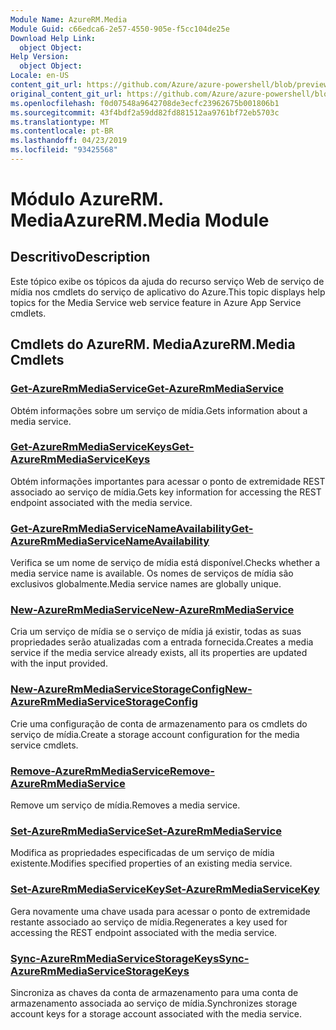 ```yaml
---
Module Name: AzureRM.Media
Module Guid: c66edca6-2e57-4550-905e-f5cc104de25e
Download Help Link:
  object Object: 
Help Version:
  object Object: 
Locale: en-US
content_git_url: https://github.com/Azure/azure-powershell/blob/preview/src/ResourceManager/Media/Commands.Media/help/AzureRM.Media.md
original_content_git_url: https://github.com/Azure/azure-powershell/blob/preview/src/ResourceManager/Media/Commands.Media/help/AzureRM.Media.md
ms.openlocfilehash: f0d07548a9642708de3ecfc23962675b001806b1
ms.sourcegitcommit: 43f4bdf2a59dd82fd881512aa9761bf72eb5703c
ms.translationtype: MT
ms.contentlocale: pt-BR
ms.lasthandoff: 04/23/2019
ms.locfileid: "93425568"
---
```

# <span data-ttu-id="47037-101">Módulo AzureRM. Media</span><span class="sxs-lookup"><span data-stu-id="47037-101">AzureRM.Media Module</span></span>
## <span data-ttu-id="47037-102">Descritivo</span><span class="sxs-lookup"><span data-stu-id="47037-102">Description</span></span>
<span data-ttu-id="47037-103">Este tópico exibe os tópicos da ajuda do recurso serviço Web de serviço de mídia nos cmdlets do serviço de aplicativo do Azure.</span><span class="sxs-lookup"><span data-stu-id="47037-103">This topic displays help topics for the Media Service web service feature in Azure App Service cmdlets.</span></span>

## <span data-ttu-id="47037-104">Cmdlets do AzureRM. Media</span><span class="sxs-lookup"><span data-stu-id="47037-104">AzureRM.Media Cmdlets</span></span>
### [<span data-ttu-id="47037-105">Get-AzureRmMediaService</span><span class="sxs-lookup"><span data-stu-id="47037-105">Get-AzureRmMediaService</span></span>](Get-AzureRmMediaService.md)
<span data-ttu-id="47037-106">Obtém informações sobre um serviço de mídia.</span><span class="sxs-lookup"><span data-stu-id="47037-106">Gets information about a media service.</span></span>

### [<span data-ttu-id="47037-107">Get-AzureRmMediaServiceKeys</span><span class="sxs-lookup"><span data-stu-id="47037-107">Get-AzureRmMediaServiceKeys</span></span>](Get-AzureRmMediaServiceKeys.md)
<span data-ttu-id="47037-108">Obtém informações importantes para acessar o ponto de extremidade REST associado ao serviço de mídia.</span><span class="sxs-lookup"><span data-stu-id="47037-108">Gets key information for accessing the REST endpoint associated with the media service.</span></span>

### [<span data-ttu-id="47037-109">Get-AzureRmMediaServiceNameAvailability</span><span class="sxs-lookup"><span data-stu-id="47037-109">Get-AzureRmMediaServiceNameAvailability</span></span>](Get-AzureRmMediaServiceNameAvailability.md)
<span data-ttu-id="47037-110">Verifica se um nome de serviço de mídia está disponível.</span><span class="sxs-lookup"><span data-stu-id="47037-110">Checks whether a media service name is available.</span></span>
<span data-ttu-id="47037-111">Os nomes de serviços de mídia são exclusivos globalmente.</span><span class="sxs-lookup"><span data-stu-id="47037-111">Media service names are globally unique.</span></span>

### [<span data-ttu-id="47037-112">New-AzureRmMediaService</span><span class="sxs-lookup"><span data-stu-id="47037-112">New-AzureRmMediaService</span></span>](New-AzureRmMediaService.md)
<span data-ttu-id="47037-113">Cria um serviço de mídia se o serviço de mídia já existir, todas as suas propriedades serão atualizadas com a entrada fornecida.</span><span class="sxs-lookup"><span data-stu-id="47037-113">Creates a media service if the media service already exists, all its properties are updated with the input provided.</span></span>

### [<span data-ttu-id="47037-114">New-AzureRmMediaServiceStorageConfig</span><span class="sxs-lookup"><span data-stu-id="47037-114">New-AzureRmMediaServiceStorageConfig</span></span>](New-AzureRmMediaServiceStorageConfig.md)
<span data-ttu-id="47037-115">Crie uma configuração de conta de armazenamento para os cmdlets do serviço de mídia.</span><span class="sxs-lookup"><span data-stu-id="47037-115">Create a storage account configuration for the media service cmdlets.</span></span>

### [<span data-ttu-id="47037-116">Remove-AzureRmMediaService</span><span class="sxs-lookup"><span data-stu-id="47037-116">Remove-AzureRmMediaService</span></span>](Remove-AzureRmMediaService.md)
<span data-ttu-id="47037-117">Remove um serviço de mídia.</span><span class="sxs-lookup"><span data-stu-id="47037-117">Removes a media service.</span></span>

### [<span data-ttu-id="47037-118">Set-AzureRmMediaService</span><span class="sxs-lookup"><span data-stu-id="47037-118">Set-AzureRmMediaService</span></span>](Set-AzureRmMediaService.md)
<span data-ttu-id="47037-119">Modifica as propriedades especificadas de um serviço de mídia existente.</span><span class="sxs-lookup"><span data-stu-id="47037-119">Modifies specified properties of an existing media service.</span></span>

### [<span data-ttu-id="47037-120">Set-AzureRmMediaServiceKey</span><span class="sxs-lookup"><span data-stu-id="47037-120">Set-AzureRmMediaServiceKey</span></span>](Set-AzureRmMediaServiceKey.md)
<span data-ttu-id="47037-121">Gera novamente uma chave usada para acessar o ponto de extremidade restante associado ao serviço de mídia.</span><span class="sxs-lookup"><span data-stu-id="47037-121">Regenerates a key used for accessing the REST endpoint associated with the media service.</span></span>

### [<span data-ttu-id="47037-122">Sync-AzureRmMediaServiceStorageKeys</span><span class="sxs-lookup"><span data-stu-id="47037-122">Sync-AzureRmMediaServiceStorageKeys</span></span>](Sync-AzureRmMediaServiceStorageKeys.md)
<span data-ttu-id="47037-123">Sincroniza as chaves da conta de armazenamento para uma conta de armazenamento associada ao serviço de mídia.</span><span class="sxs-lookup"><span data-stu-id="47037-123">Synchronizes storage account keys for a storage account associated with the media service.</span></span>

